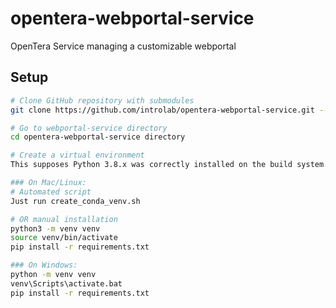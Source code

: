 # opentera-webportal-service

OpenTera Service managing a customizable webportal

## Setup

```bash
# Clone GitHub repository with submodules
git clone https://github.com/introlab/opentera-webportal-service.git --recurse-submodule

# Go to webportal-service directory
cd opentera-webportal-service directory

# Create a virtual environment
This supposes Python 3.8.x was correctly installed on the build system.

### On Mac/Linux:
# Automated script
Just run create_conda_venv.sh

# OR manual installation
python3 -m venv venv
source venv/bin/activate
pip install -r requirements.txt

### On Windows:
python -m venv venv
venv\Scripts\activate.bat
pip install -r requirements.txt

```
